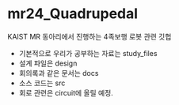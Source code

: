 # mr24_Quadrupedal
KAIST MR 동아리에서 진행하는 4족보행 로봇 관련 깃헙

- 기본적으로 우리가 공부하는 자료는 study_files
- 설계 파일은 design
- 회의록과 같은 문서는 docs
- 소스 코드는 src
- 회로 관련은 circuit에 올릴 예정.
